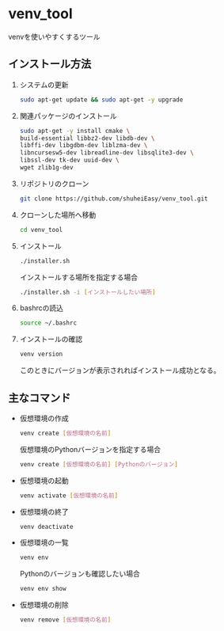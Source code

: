# venv_tool
venvを使いやすくするツール


## インストール方法

1. システムの更新
    ```bash
    sudo apt-get update && sudo apt-get -y upgrade
    ```

2. 関連パッケージのインストール
    ```bash
    sudo apt-get -y install cmake \
    build-essential libbz2-dev libdb-dev \
    libffi-dev libgdbm-dev liblzma-dev \
    libncursesw5-dev libreadline-dev libsqlite3-dev \
    libssl-dev tk-dev uuid-dev \
    wget zlib1g-dev
    ```

3. リポジトリのクローン
    ```bash
    git clone https://github.com/shuheiEasy/venv_tool.git
    ```
4. クローンした場所へ移動
    ```bash
    cd venv_tool
    ```
5. インストール
    ```bash
    ./installer.sh
    ```
    インストールする場所を指定する場合
    ```bash
    ./installer.sh -i [インストールしたい場所]
    ```
6. bashrcの読込
    ```bash
    source ~/.bashrc
    ```
7. インストールの確認
    ```bash
    venv version
    ```
    このときにバージョンが表示されればインストール成功となる。


## 主なコマンド

- 仮想環境の作成
    ```bash
    venv create [仮想環境の名前]
    ```
    仮想環境のPythonバージョンを指定する場合
    ```bash
    venv create [仮想環境の名前] [Pythonのバージョン]
    ```
- 仮想環境の起動
    ```bash
    venv activate [仮想環境の名前]
    ```
- 仮想環境の終了
    ```bash
    venv deactivate
    ```
- 仮想環境の一覧
    ```bash
    venv env
    ```
    Pythonのバージョンも確認したい場合
    ```bash
    venv env show
    ```
- 仮想環境の削除
    ```bash
    venv remove [仮想環境の名前]
    ```
